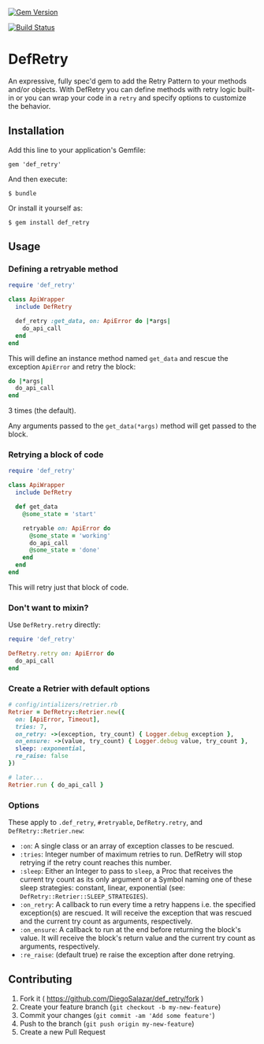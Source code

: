 [![Gem Version](https://badge.fury.io/rb/def_retry.svg)](http://badge.fury.io/rb/def_retry)

[![Build Status](https://travis-ci.org/DiegoSalazar/DefRetry.svg?branch=master)](https://travis-ci.org/DiegoSalazar/DefRetry)

# DefRetry

An expressive, fully spec'd gem to add the Retry Pattern to your methods and/or objects. With DefRetry
you can define methods with retry logic built-in or you can wrap your code in a
`retry` and specify options to customize the behavior.

## Installation

Add this line to your application's Gemfile:

    gem 'def_retry'

And then execute:

    $ bundle

Or install it yourself as:

    $ gem install def_retry

## Usage

### Defining a retryable method

```ruby
require 'def_retry'

class ApiWrapper
  include DefRetry

  def_retry :get_data, on: ApiError do |*args|
    do_api_call
  end
end
```

This will define an instance method named `get_data` and rescue the exception
`ApiError` and retry the block:

```ruby
do |*args|
  do_api_call
end
```
3 times (the default).

Any arguments passed to the `get_data(*args)` method will get passed to the block.

### Retrying a block of code

```ruby
require 'def_retry'

class ApiWrapper
  include DefRetry

  def get_data
    @some_state = 'start'

    retryable on: ApiError do
      @some_state = 'working'
      do_api_call
      @some_state = 'done'
    end
  end
end
```

This will retry just that block of code.

### Don't want to mixin?

Use `DefRetry.retry` directly:

```ruby
require 'def_retry'

DefRetry.retry on: ApiError do
  do_api_call
end
```

### Create a Retrier with default options

```ruby
# config/intializers/retrier.rb
Retrier = DefRetry::Retrier.new({
  on: [ApiError, Timeout],
  tries: 7,
  on_retry: ->(exception, try_count) { Logger.debug exception },
  on_ensure: ->(value, try_count) { Logger.debug value, try_count },
  sleep: :exponential,
  re_raise: false
})

# later...
Retrier.run { do_api_call }
```

### Options

These apply to `.def_retry`, `#retryable`, `DefRetry.retry`, and `DefRetry::Retrier.new`:
  - `:on`: A single class or an array of exception classes to be rescued.
  - `:tries`: Integer number of maximum retries to run. DefRetry will stop retrying if the retry count reaches this number.
  - `:sleep`: Either an Integer to pass to `sleep`, a Proc that receives the current try count as its only argument or a Symbol naming one of these sleep strategies: constant, linear, exponential (see: `DefRetry::Retrier::SLEEP_STRATEGIES`).
  - `:on_retry`: A callback to run every time a retry happens i.e. the specified exception(s) are rescued. It will receive the exception that was rescued and the current try count as arguments, respectively.
  - `:on_ensure`: A callback to run at the end before returning the block's value. It will receive the block's return value and the current try count as arguments, respectively.
  - `:re_raise`: (default true) re raise the exception after done retrying.

## Contributing

1. Fork it ( https://github.com/DiegoSalazar/def_retry/fork )
2. Create your feature branch (`git checkout -b my-new-feature`)
3. Commit your changes (`git commit -am 'Add some feature'`)
4. Push to the branch (`git push origin my-new-feature`)
5. Create a new Pull Request
